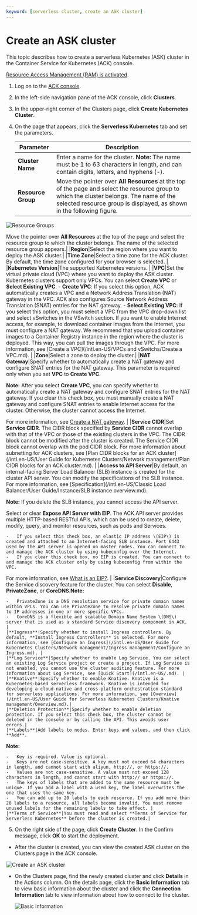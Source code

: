 ```yaml
---
keyword: [serverless cluster, create an ASK cluster]
---
```


# Create an ASK cluster

This topic describes how to create a serverless Kubernetes \(ASK\) cluster in the Container Service for Kubernetes \(ACK\) console.

[Resource Access Management \(RAM\) is activated](/intl.en-US/Pricing/Billing.md).

1.  Log on to the [ACK console](https://cs.console.aliyun.com).

2.  In the left-side navigation pane of the ACK console, click **Clusters**.

3.  In the upper-right corner of the Clusters page, click **Create Kubernetes Cluster**.

4.  On the page that appears, click the **Serverless Kubernetes** tab and set the parameters.

    |Parameter|Description|
    |---------|-----------|
    |**Cluster Name**|Enter a name for the cluster. **Note:** The name must be 1 to 63 characters in length, and can contain digits, letters, and hyphens \(-\). |
    |**Resource Group**|Move the pointer over **All Resources** at the top of the page and select the resource group to which the cluster belongs. The name of the selected resource group is displayed, as shown in the following figure.

![Resource Groups](https://static-aliyun-doc.oss-accelerate.aliyuncs.com/assets/img/en-US/9688404061/p127165.png)

Move the pointer over **All Resources** at the top of the page and select the resource group to which the cluster belongs. The name of the selected resource group appears.|
    |**Region**|Select the region where you want to deploy the ASK cluster.|
    |**Time Zone**|Select a time zone for the ACK cluster. By default, the time zone configured for your browser is selected. |
    |**Kubernetes Version**|The supported Kubernetes versions. |
    |**VPC**|Set the virtual private cloud \(VPC\) where you want to deploy the ASK cluster. Kubernetes clusters support only VPCs. You can select **Create VPC** or **Select Existing VPC**.     -   **Create VPC**: If you select this option, ACK automatically creates a VPC and a Network Address Translation \(NAT\) gateway in the VPC. ACK also configures Source Network Address Translation \(SNAT\) entries for the NAT gateway.
    -   **Select Existing VPC**: If you select this option, you must select a VPC from the VPC drop-down list and select vSwitches in the VSwitch section. If you want to enable Internet access, for example, to download container images from the Internet, you must configure a NAT gateway. We recommend that you upload container images to a Container Registry instance in the region where the cluster is deployed. This way, you can pull the images through the VPC.
For more information, see [Create a VPC](/intl.en-US/VPCs and vSwitchs/Create a VPC.md). |
    |**Zone**|Select a zone to deploy the cluster.|
    |**NAT Gateway**|Specify whether to automatically create a NAT gateway and configure SNAT entries for the NAT gateway. This parameter is required only when you set **VPC** to **Create VPC**.

**Note:** After you select **Create VPC**, you can specify whether to automatically create a NAT gateway and configure SNAT entries for the NAT gateway. If you clear this check box, you must manually create a NAT gateway and configure SNAT entries to enable Internet access for the cluster. Otherwise, the cluster cannot access the Internet.

For more information, see [Create a NAT gateway](). |
    |**Service CIDR**|Set **Service CIDR**. The CIDR block specified by **Service CIDR** cannot overlap with that of the VPC or those of the existing clusters in the VPC. The CIDR block cannot be modified after the cluster is created. The Service CIDR block cannot overlap with the pod CIDR block. For more information about subnetting for ACK clusters, see [Plan CIDR blocks for an ACK cluster](/intl.en-US/User Guide for Kubernetes Clusters/Network management/Plan CIDR blocks for an ACK cluster.md). |
    |**Access to API Server**|By default, an internal-facing Server Load Balancer \(SLB\) instance is created for the cluster API server. You can modify the specifications of the SLB instance. For more information, see [Specification](/intl.en-US/Classic Load Balancer/User Guide/Instance/SLB instance overview.md).

**Note:** If you delete the SLB instance, you cannot access the API server.

Select or clear **Expose API Server with EIP**. The ACK API server provides multiple HTTP-based RESTful APIs, which can be used to create, delete, modify, query, and monitor resources, such as pods and Services.

    -   If you select this check box, an elastic IP address \(EIP\) is created and attached to an Internet-facing SLB instance. Port 6443 used by the API server is opened on master nodes. You can connect to and manage the ACK cluster by using kubeconfig over the Internet.
    -   If you clear this check box, no EIP is created. You can connect to and manage the ACK cluster only by using kubeconfig from within the VPC.
For more information, see [What is an EIP?](/intl.en-US/.md). |
    |**Service Discovery**|Configure the Service discovery feature for the cluster. You can select **Disable**, **PrivateZone**, or **CoreDNS**.**Note:**

    -   PrivateZone is a DNS resolution service for private domain names within VPCs. You can use PrivateZone to resolve private domain names to IP addresses in one or more specific VPCs.
    -   CoreDNS is a flexible and scalable Domain Name System \(DNS\) server that is used as a standard Service discovery component in ACK. |
    |**Ingress**|Specify whether to install Ingress controllers. By default, **Install Ingress Controllers** is selected. For more information, see [Configure an Ingress](/intl.en-US/User Guide for Kubernetes Clusters/Network management/Ingress management/Configure an Ingress.md). |
    |**Log Service**|Specify whether to enable Log Service. You can select an existing Log Service project or create a project. If Log Service is not enabled, you cannot use the cluster auditing feature. For more information about Log Service, see [Quick Start](/intl.en-US/.md). |
    |**Knative**|Specify whether to enable Knative. Knative is a Kubernetes-based serverless framework. Knative is intended for developing a cloud-native and cross-platform orchestration standard for serverless applications. For more information, see [Overview](/intl.en-US/User Guide for Serverless Kubernetes Clusters/Knative management/Overview.md).|
    |**Deletion Protection**|Specify whether to enable deletion protection. If you select this check box, the cluster cannot be deleted in the console or by calling the API. This avoids user errors.|
    |**Labels**|Add labels to nodes. Enter keys and values, and then click **Add**.

**Note:**

    -   Key is required. Value is optional.
    -   Keys are not case-sensitive. A key must not exceed 64 characters in length, and cannot start with aliyun, http://, or https://.
    -   Values are not case-sensitive. A value must not exceed 128 characters in length, and cannot start with http:// or https://.
    -   The keys of labels that are added to the same resource must be unique. If you add a label with a used key, the label overwrites the one that uses the same key.
    -   You can add up to 20 labels to each resource. If you add more than 20 labels to a resource, all labels become invalid. You must remove unused labels for the remaining labels to take effect. |
    |**Terms of Service**|You must read and select **Terms of Service for Serverless Kubernetes** before the cluster is created.|

5.  On the right side of the page, click **Create Cluster**. In the Confirm message, click **OK** to start the deployment.


-   After the cluster is created, you can view the created ASK cluster on the Clusters page in the ACK console.

![Create an ASK cluster](https://static-aliyun-doc.oss-accelerate.aliyuncs.com/assets/img/en-US/5197297951/p70347.png)

-   On the Clusters page, find the newly created cluster and click **Details** in the Actions column. On the details page, click the **Basic Information** tab to view basic information about the cluster and click the **Connection Information** tab to view information about how to connect to the cluster.

    ![Basic information](../images/p135811.png)


